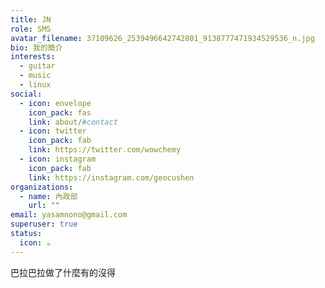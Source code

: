 ```yaml
---
title: JN
role: SMS
avatar_filename: 37109626_2539496642742801_9138777471934529536_n.jpg
bio: 我的簡介
interests:
  - guitar
  - music
  - linux
social:
  - icon: envelope
    icon_pack: fas
    link: about/#contact
  - icon: twitter
    icon_pack: fab
    link: https://twitter.com/wowchemy
  - icon: instagram
    icon_pack: fab
    link: https://instagram.com/geocushen
organizations:
  - name: 內政部
    url: ""
email: yasamnono@gmail.com
superuser: true
status:
  icon: ☕️
---
```

巴拉巴拉做了什麼有的沒得